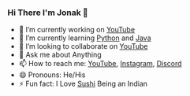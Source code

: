 ### Hi There I'm Jonak 👋

- 🔭 I’m currently working on [YouTube](https://www.youtube.com/)
- 🌱 I’m currently learning [Python](https://www.python.org/) and [Java](https://www.java.com/en/)
- 👯 I’m looking to collaborate on [YouTube](https://www.youtube.com/)
- 💬 Ask me about Anything
- 📫 How to reach me: [YouTube](https://www.youtube.com/channel/UC6IPfVhkqfcfBZCko6Q9mnQ?view_as=subscriber), [Instagram](https://www.instagram.com/jonakadiptakalita_2596/?hl=en), [Discord](https://discord.com/channels/752800104112717826/753079863648190536)
- 😄 Pronouns: He/His
- ⚡ Fun fact: I Love [Sushi](https://en.wikipedia.org/wiki/Sushi) Being an Indian
